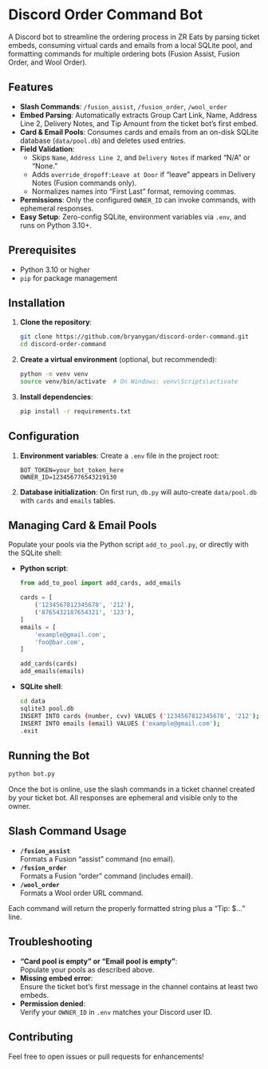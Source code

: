 # Discord Order Command Bot

A Discord bot to streamline the ordering process in ZR Eats by parsing ticket embeds, consuming virtual cards and emails from a local SQLite pool, and formatting commands for multiple ordering bots (Fusion Assist, Fusion Order, and Wool Order).

## Features

- **Slash Commands**: `/fusion_assist`, `/fusion_order`, `/wool_order`
- **Embed Parsing**: Automatically extracts Group Cart Link, Name, Address Line 2, Delivery Notes, and Tip Amount from the ticket bot’s first embed.
- **Card & Email Pools**: Consumes cards and emails from an on-disk SQLite database (`data/pool.db`) and deletes used entries.
- **Field Validation**:
  - Skips `Name`, `Address Line 2`, and `Delivery Notes` if marked “N/A” or “None.”
  - Adds `override_dropoff:Leave at Door` if “leave” appears in Delivery Notes (Fusion commands only).
  - Normalizes names into “First Last” format, removing commas.
- **Permissions**: Only the configured `OWNER_ID` can invoke commands, with ephemeral responses.
- **Easy Setup**: Zero-config SQLite, environment variables via `.env`, and runs on Python 3.10+.

## Prerequisites

- Python 3.10 or higher
- `pip` for package management

## Installation

1. **Clone the repository**:
   ```bash
   git clone https://github.com/bryanygan/discord-order-command.git
   cd discord-order-command
   ```

2. **Create a virtual environment** (optional, but recommended):
   ```bash
   python -m venv venv
   source venv/bin/activate  # On Windows: venv\Scripts\activate
   ```

3. **Install dependencies**:
   ```bash
   pip install -r requirements.txt
   ```

## Configuration

1. **Environment variables**: Create a `.env` file in the project root:

   ```dotenv
   BOT_TOKEN=your_bot_token_here
   OWNER_ID=123456776543219130
   ```

2. **Database initialization**: On first run, `db.py` will auto-create `data/pool.db` with `cards` and `emails` tables.

## Managing Card & Email Pools

Populate your pools via the Python script `add_to_pool.py`, or directly with the SQLite shell:

- **Python script**:
  ```python
  from add_to_pool import add_cards, add_emails

  cards = [
      ('1234567812345678', '212'),
      ('8765432187654321', '123'),
  ]
  emails = [
      'example@gmail.com',
      'foo@bar.com',
  ]

  add_cards(cards)
  add_emails(emails)
  ```

- **SQLite shell**:
  ```bash
  cd data
  sqlite3 pool.db
  INSERT INTO cards (number, cvv) VALUES ('1234567812345678', '212');
  INSERT INTO emails (email) VALUES ('example@gmail.com');
  .exit
  ```

## Running the Bot

```bash
python bot.py
```

Once the bot is online, use the slash commands in a ticket channel created by your ticket bot. All responses are ephemeral and visible only to the owner.

## Slash Command Usage

- **`/fusion_assist`**  
  Formats a Fusion “assist” command (no email).  
- **`/fusion_order`**  
  Formats a Fusion “order” command (includes email).  
- **`/wool_order`**  
  Formats a Wool order URL command.

Each command will return the properly formatted string plus a “Tip: $…” line.

## Troubleshooting

- **“Card pool is empty” or “Email pool is empty”**:  
  Populate your pools as described above.
- **Missing embed error**:  
  Ensure the ticket bot’s first message in the channel contains at least two embeds.
- **Permission denied**:  
  Verify your `OWNER_ID` in `.env` matches your Discord user ID.

## Contributing

Feel free to open issues or pull requests for enhancements!
